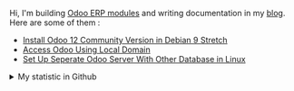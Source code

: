 Hi, I'm building [Odoo ERP modules](https://apps.odoo.com/apps/browse?repo_maintainer_id=276647) and writing documentation in my [blog](https://blog.altela.net). Here are some of them :
<!-- BLOG-POST-LIST:START -->
- [Install Odoo 12 Community Version in Debian 9 Stretch](https://blog.altela.net/2023/01/install-odoo-12-community-version-in.html)
- [Access Odoo Using Local Domain](https://blog.altela.net/2023/01/access-odoo-using-local-domain.html)
- [Set Up Seperate Odoo Server With Other Database in Linux](https://blog.altela.net/2023/01/set-up-seperate-odoo-server-with-other.html)
<!-- BLOG-POST-LIST:END -->


<details>
    <summary>My statistic in Github</summary>
<div>

<img height="154" src="https://github-readme-stats.vercel.app/api?username=altela&count_private=true&theme=github_dark&hide_border=true&show_icons=true&include_all_commits=true&hide_rank=false&custom_title=Activity%20On%20GitHub" />
  
<img height="154" src="https://github-readme-stats.vercel.app/api/top-langs/?username=altela&layout=compact&theme=github_dark&&langs_count=10&hide_border=true&custom_title=Repository's%20Composition%20Languages" />
</div>
    
<!--START_SECTION:waka-->

```text
Python            8 hrs 44 mins   ████████████▓░░░░░░░░░░░░   50.71 %
XML               5 hrs 9 mins    ███████▒░░░░░░░░░░░░░░░░░   29.93 %
JavaScript        2 hrs 32 mins   ███▓░░░░░░░░░░░░░░░░░░░░░   14.79 %
HTML              16 mins         ▒░░░░░░░░░░░░░░░░░░░░░░░░   01.61 %
Text              12 mins         ▒░░░░░░░░░░░░░░░░░░░░░░░░   01.17 %
JSON              8 mins          ▒░░░░░░░░░░░░░░░░░░░░░░░░   00.83 %
```

<!--END_SECTION:waka-->

</details>

<!-- Waka documentation : https://medium.com/@JakenH/show-off-your-coding-stats-on-your-github-profile-using-wakatime-ce3ceb1063b5 -->
